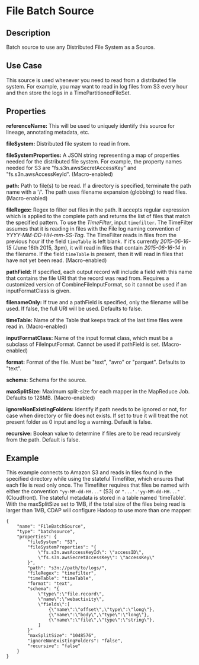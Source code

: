 # File Batch Source


Description
-----------
Batch source to use any Distributed File System as a Source.


Use Case
--------
This source is used whenever you need to read from a distributed file system.
For example, you may want to read in log files from S3 every hour and then store
the logs in a TimePartitionedFileSet.


Properties
----------
**referenceName:** This will be used to uniquely identify this source for lineage, annotating metadata, etc.

**fileSystem:** Distributed file system to read in from.

**fileSystemProperties:** A JSON string representing a map of properties
needed for the distributed file system.
For example, the property names needed for S3 are "fs.s3n.awsSecretAccessKey"
and "fs.s3n.awsAccessKeyId". (Macro-enabled)

**path:** Path to file(s) to be read. If a directory is specified,
terminate the path name with a '/'. The path uses filename expansion (globbing) to read files. (Macro-enabled)

**fileRegex:** Regex to filter out files in the path. It accepts regular expression which is applied to the complete
path and returns the list of files that match the specified pattern.
To use the *TimeFilter*, input ``timefilter``. The TimeFilter assumes that it is
reading in files with the File log naming convention of *YYYY-MM-DD-HH-mm-SS-Tag*.
The TimeFilter reads in files from the previous hour if the field ``timeTable`` is
left blank. If it's currently *2015-06-16-15* (June 16th 2015, 3pm), it will read
in files that contain *2015-06-16-14* in the filename. If the field ``timeTable`` is
present, then it will read in files that have not yet been read. (Macro-enabled)

**pathField:** If specified, each output record will include a field with this name that contains the file URI
that the record was read from. Requires a customized version of CombineFileInputFormat, so it cannot be used if
an inputFormatClass is given.

**filenameOnly:** If true and a pathField is specified, only the filename will be used.
If false, the full URI will be used. Defaults to false.

**timeTable:** Name of the Table that keeps track of the last time files
were read in. (Macro-enabled)

**inputFormatClass:** Name of the input format class, which must be a subclass of FileInputFormat.
Cannot be used if pathField is set. (Macro-enabled)

**format:** Format of the file. Must be "text", "avro" or "parquet". Defaults to "text".

**schema:** Schema for the source.

**maxSplitSize:** Maximum split-size for each mapper in the MapReduce Job. Defaults to 128MB. (Macro-enabled)

**ignoreNonExistingFolders:** Identify if path needs to be ignored or not, for case when directory or file does not
exists. If set to true it will treat the not present folder as 0 input and log a warning. Default is false.

**recursive:** Boolean value to determine if files are to be read recursively from the path. Default is false.

Example
-------
This example connects to Amazon S3 and reads in files found in the specified directory while
using the stateful Timefilter, which ensures that each file is read only once. The Timefilter
requires that files be named with either the convention ``"yy-MM-dd-HH..."`` (S3) or ``"...'.'yy-MM-dd-HH..."``
(Cloudfront). The stateful metadata is stored in a table named 'timeTable'. With the maxSplitSize
set to 1MB, if the total size of the files being read is larger than 1MB, CDAP will
configure Hadoop to use more than one mapper:

    {
        "name": "FileBatchSource",
        "type": "batchsource",
        "properties": {
            "fileSystem": "S3",
            "fileSystemProperties": "{
                \"fs.s3n.awsAccessKeyId\": \"accessID\",
                \"fs.s3n.awsSecretAccessKey\": \"accessKey\"
            }",
            "path": "s3n://path/to/logs/",
            "fileRegex": "timefilter",
            "timeTable": "timeTable",
            "format": "text",
            "schema": "{
                \"type\":\"file.record\",
                \"name\":\"webactivity\",
                \"fields\":[
                    {\"name\":\"offset\",\"type\":\"long\"},
                    {\"name\":\"body\",\"type\":\"long\"},
                    {\"name\":\"file\",\"type\":\"string\"},
                ]
            }"
            "maxSplitSize": "1048576",
            "ignoreNonExistingFolders": "false",
            "recursive": "false"
        }
    }
